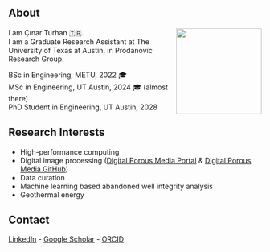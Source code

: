 ## About
<img align="right" width="170" height="170" src="https://github.com/cinarturhan/cinarturhan/assets/105860395/f36efad2-25ef-4f47-ab4a-de891183ba61">

I am Çınar Turhan 🇹🇷. <br>
I am a Graduate Research Assistant at The University of Texas at Austin, in Prodanovic Research Group.


BSc in Engineering, METU, 2022 🎓 <br>
MSc in Engineering, UT Austin, 2024 🎓 (almost there) <br>
PhD Student in Engineering, UT Austin, 2028 <br>

## Research Interests
* High-performance computing
* Digital image processing ([Digital Porous Media Portal](https://www.digitalrocksportal.org/) & [Digital Porous Media GitHub](https://github.com/digital-porous-media))
* Data curation
* Machine learning based abandoned well integrity analysis
* Geothermal energy

## Contact
[LinkedIn](linkedin.com/in/cinarturhan/)  - [Google Scholar](https://scholar.google.com/citations?hl=en&user=wVyScrYAAAAJ) - [ORCID](https://orcid.org/0000-0003-2533-7016)
